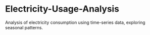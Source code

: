 # Electricity-Usage-Analysis
Analysis of electricity consumption using time-series data, exploring seasonal patterns.
